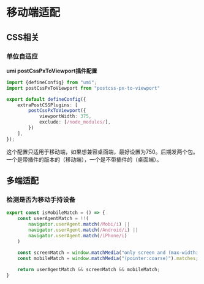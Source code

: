 # 移动端适配

## CSS相关

### 单位自适应

**umi postCssPxToViewport插件配置**

```typescript
import {defineConfig} from "umi";
import postCssPxToViewport from "postcss-px-to-viewport"

export default defineConfig({
	extraPostCSSPlugins: [
		postCssPxToViewport({
			viewportWidth: 375,
			exclude: [/node_modules/],
		})
	],
});

```

这个配置只适用于移动端，如果想兼容桌面端，最好设置为750。后期发两个包。一个是带插件的版本的（移动端），一个是不带插件的（桌面端）。

## 多端适配

### 检测是否为移动手持设备

```typescript
export const isMobileMatch = () => {
	const userAgentMatch = !!(
		navigator.userAgent.match(/Mobi/i) ||
		navigator.userAgent.match(/Android/i) ||
		navigator.userAgent.match(/iPhone/i)
	)
    
	const screenMatch = window.matchMedia("only screen and (max-width: 760px)").matches;
	const mobileMatch = window.matchMedia("(pointer:coarse)").matches;

	return userAgentMatch && screenMatch && mobileMatch;
}
```

